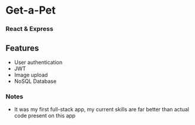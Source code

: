 # Get-a-Pet
### React & Express

## Features
- User authentication
- JWT
- Image upload
- NoSQL Database

### Notes
- It was my first full-stack app, my current skills are far better than actual code present on this app
